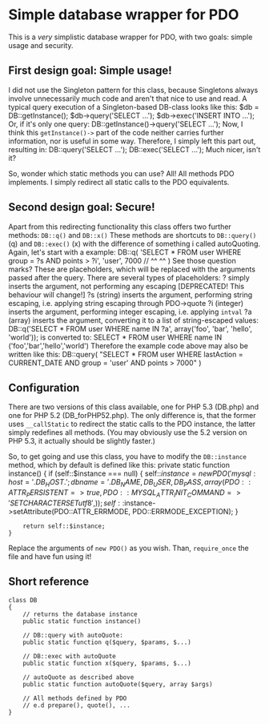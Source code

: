 Simple database wrapper for PDO
===============================

This is a *very* simplistic database wrapper for PDO, with two goals:
simple usage and security.

First design goal: Simple usage!
--------------------------------

I did not use the Singleton pattern for this class, because Singletons
always involve unnecessarily much code and aren't that nice to use and read.
A typical query execution of a Singleton-based DB-class looks like this:
	$db = DB::getInstance();
	$db->query('SELECT ...');
	$db->exec('INSERT INTO ...');
Or, if it's only one query:
	DB::getInstance()->query('SELECT ...');
Now, I think this `getInstance()->` part of the code neither carries
further information, nor is useful in some way. Therefore, I simply left
this part out, resulting in:
	DB::query('SELECT ...');
	DB::exec('SELECT ...');
Much nicer, isn't it?

So, wonder which static methods you can use? All! All methods PDO implements.
I simply redirect all static calls to the PDO equivalents.

Second design goal: Secure!
---------------------------

Apart from this redirecting functionality this class offers two further methods:
`DB::q()` and `DB::x()`
These methods are shortcuts to `DB::query()` (q) and `DB::exec()` (x) with the difference of
something i called autoQuoting.
Again, let's start with a example:
	DB::q(
		'SELECT * FROM user WHERE group = ?s AND points > ?i',
		'user', 7000 //                   ^^              ^^
	)
See those question marks? These are placeholders, which will be replaced with the arguments
passed after the query. There are several types of placeholders:
? simply inserts the argument, not performing any escaping [DEPRECATED! This behaviour will change!]
?s (string) inserts the argument, performing string escaping, i.e. applying string escaping through PDO->quote
?i (integer) inserts the argument, performing integer escaping, i.e. applying `intval`
?a (array) inserts the argument, converting it to a list of string-escaped values:
    DB::q('SELECT * FROM user WHERE name IN ?a', array('foo', 'bar', 'hello', 'world'));
    is converted to:
    SELECT * FROM user WHERE name IN ('foo','bar','hello','world')
Therefore the example code above may also be written like this:
	DB::query(
		"SELECT * FROM user WHERE lastAction = CURRENT_DATE AND group = 'user' AND points > 7000"
	)

Configuration
-------------

There are two versions of this class available, one for PHP 5.3
(DB.php) and one for PHP 5.2 (DB_forPHP52.php). The only difference
is, that the former uses `__callStatic` to redirect the static calls
to the PDO instance, the latter simply redefines all methods. (You may
obviously use the 5.2 version on PHP 5.3, it actually should be slightly
faster.)

So, to get going and use this class, you have to modify the
`DB::instance` method, which by default is defined like this:
	private static function instance() {
		if (self::$instance === null) {
			self::$instance = new PDO(
				'mysql:host='.DB_HOST.';dbname='.DB_NAME,
				DB_USER,
				DB_PASS,
				array(
					PDO::ATTR_PERSISTENT => true,
					PDO::MYSQL_ATTR_INIT_COMMAND => 'SET CHARACTER SET utf8',
				)
			);
			self::$instance->setAttribute(PDO::ATTR_ERRMODE, PDO::ERRMODE_EXCEPTION);
		}
		
		return self::$instance;
	}
Replace the arguments of `new PDO()` as you wish.
Than, `require_once` the file and have fun using it!

Short reference
---------------
	class DB
	{
		// returns the database instance
		public static function instance()
		
		// DB::query with autoQuote:
		public static function q($query, $params, $...)
		
		// DB::exec with autoQuote
		public static function x($query, $params, $...)
		
		// autoQuote as described above
		public static function autoQuote($query, array $args)
        
        // All methods defined by PDO
        // e.d prepare(), quote(), ...
	}